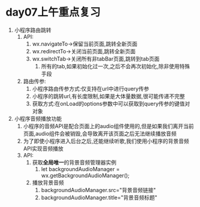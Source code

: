 # day07上午重点复习

1. 小程序路由跳转
   1. API:
      1. wx.navigateTo->保留当前页面,跳转全新页面
      2. wx.redirectTo->关闭当前页面,跳转全新页面
      3. wx.switchTab->关闭所有非tabBar页面,跳转到tab页面
         1. 所有的tab,如果初始化过一次,之后不会再次初始化,除非使用特殊手段
   2. 路由传参:
      1. 小程序路由传参方式:仅支持在url中进行query传参
      2. 小程序的跳转url,有长度限制,如果是大体量数据,很可能传递不完整
      3. 获取方式:在onLoad的options参数中可以获取到query传参的键值对对象
2. 小程序音频播放功能
   1. 小程序的音频API是配合页面上的audio组件使用的,但是如果我们离开当前页面,audio组件会被销毁,会导致离开该页面之后无法继续播放音频
   2. 为了即使小程序进入后台之后,还能继续听歌,我们使用小程序的背景音频API实现音频播放
   3. API:
      1. 获取**全局唯一**的背景音频管理器实例
         1. let backgroundAudioManager =  wx.getBackgroundAudioManager();
      2. 播放背景音频
         1. backgroundAudioManager.src="背景音频链接"
         2. backgroundAudioManager.title="背景音频标题"

